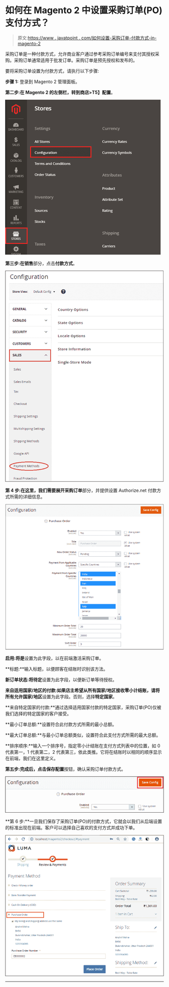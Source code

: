 # 如何在 Magento 2 中设置采购订单(PO)支付方式？

> 原文:[https://www . javatpoint . com/如何设置-采购订单-付款方式-in-magento-2](https://www.javatpoint.com/how-to-set-up-purchase-order-payment-method-in-magento-2)

采购订单是一种付款方式，允许商业客户通过参考采购订单编号来支付其授权采购。采购订单通常适用于批发订单。采购订单是预先授权和发布的。

要将采购订单设置为付款方式，请执行以下步骤:

**步骤 1:** 登录到 Magento 2 管理面板。

**第二步:**在 Magento 2 的左侧栏，转到**商店>T5】配置**。

![How to set up Purchase Order (PO) payment method in Magento 2](img/16ae18d2f326acd6cb5dfe762ecea546.png)

**第三步:**在**销售**部分，点击**付款方式**。

![How to set up Purchase Order (PO) payment method in Magento 2](img/d88ce0a3970550a0412986e8ace97875.png)

**第 4 步:**在这里，我们需要展开**采购订单**部分，并提供设置 Authorize.net 付款方式所需的详细信息。

![How to set up Purchase Order (PO) payment method in Magento 2](img/4078dad78c3b298da66154c40c990756.png)

**启用:**将**是**设置为此字段，以在前端激活采购订单。

**标题:**输入标题，以便顾客在结账时识别该方法。

**新订单状态:**将**待定**设置为此字段，以便新订单等待授权。

**来自适用国家/地区的付款:**如果店主希望从所有国家/地区接收零小计结账，请将**所有允许国家/地区**设置为此字段。否则，选择**特定国家**。

**来自特定国家的付款:**通过选择适用国家付款的特定国家，采购订单(PO)仅被我们选择的特定国家的客户接受。

**最小订单总额:**设置符合此付款方式所需的最小总额。

**最大订单总额:**与最小订单总额类似，设置符合此支付方式所需的最大总额。

**排序顺序:**输入一个排序号，指定零小计结账在支付方式列表中的位置，如 0 代表第一，1 代表第二，2 代表第三，依此类推。它将在结账时以相同的顺序显示在前端，我们在这里定义。

**第五步:**完成后，点击**保存配置**按钮，确认采购订单付款方式。

![How to set up Purchase Order (PO) payment method in Magento 2](img/3eb300dfe0632db338861dca3608d774.png)

**第 6 步:**一旦我们保存了采购订单(PO)的付款方式，它就会以我们从后端设置的标准出现在前端。客户可以选择自己喜欢的支付方式并成功下单。

![How to set up Purchase Order (PO) payment method in Magento 2](img/5a2c1c5bf70bf7a7d3c3acbfd847e930.png)

* * *